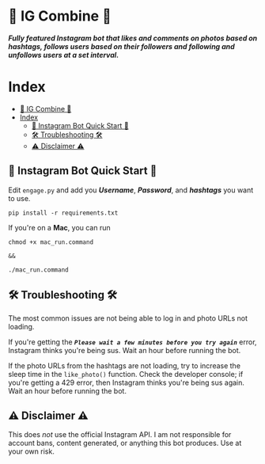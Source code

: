 # 🚜 IG Combine 🚜

***Fully featured Instagram bot that likes and comments on photos based on hashtags, follows users based on their followers and following and unfollows users at a set interval.***

# Index

- [🚜 IG Combine 🚜](#-ig-combine-)
- [Index](#index)
  - [🤖 Instagram Bot Quick Start 🤖](#-instagram-bot-quick-start-)
  - [🛠 Troubleshooting 🛠](#-troubleshooting-)
  - [⚠️ Disclaimer ⚠️](#️-disclaimer-️)

## 🤖 Instagram Bot Quick Start 🤖

Edit `engage.py` and add you ***Username***, ***Password***, and ***hashtags*** you want to use.

```
pip install -r requirements.txt
```

If you're on a **Mac**, you can run

```
chmod +x mac_run.command

&&

./mac_run.command
```

## 🛠 Troubleshooting 🛠

The most common issues are not being able to log in and photo URLs not loading.

If you're getting the ***`Please wait a few minutes before you try again`*** error, Instagram thinks you're being sus. Wait an hour before running the bot.

If the photo URLs from the hashtags are not loading, try to increase the sleep time in the `like_photo()` function. Check the developer console; if you're getting a 429 error, then Instagram thinks you're being sus again. Wait an hour before running the bot.

## ⚠️ Disclaimer ⚠️

This does *not* use the official Instagram API. I am not responsible for account bans, content generated, or anything this bot produces. Use at your own risk.

